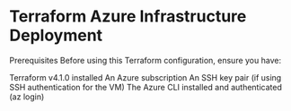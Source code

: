 # Terraform Azure Infrastructure Deployment

Prerequisites
Before using this Terraform configuration, ensure you have:

Terraform v4.1.0 installed
An Azure subscription
An SSH key pair (if using SSH authentication for the VM)
The Azure CLI installed and authenticated (az login)